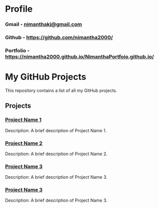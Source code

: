 # Profile
### Gmail - nimanthakj@gmail.com
### Github - https://github.com/nimantha2000/
### Portfolio - https://nimantha2000.github.io/NimanthaPortfoio.github.io/

# My GitHub Projects

This repository contains a list of all my GitHub projects.

## Projects

### [Project Name 1](https://github.com/nimantha2000/project_name_2)
Description: A brief description of Project Name 1.

### [Project Name 2](https://github.com/your_username/project_name_2)
Description: A brief description of Project Name 2.

### [Project Name 3](https://github.com/your_username/project_name_3)
Description: A brief description of Project Name 3.

### [Project Name 3](https://github.com/your_username/project_name_3)
Description: A brief description of Project Name 3.


